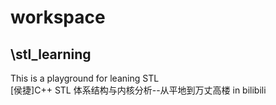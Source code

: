 # workspace

## \stl_learning  
This is a playground for leaning STL  
[侯捷]C++ STL 体系结构与内核分析--从平地到万丈高楼 in bilibili  

